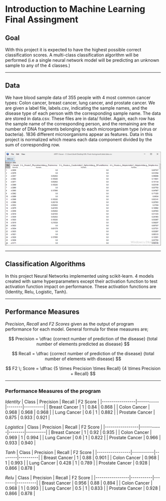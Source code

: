 # Introduction to Machine Learning Final Assingment

## Goal
With this project it is expected to have the highest possible correct classification scores. A multi-class classification algorithm will be performed (i.e a single neural network model will be predicting an unknown sample to any of the 4 classes.)

---

## Data
We have blood sample data of 355 people with 4 most common cancer types: Colon cancer, breast cancer,
lung cancer, and prostate cancer.
We are given a label file, labels.csv, indicating the sample names, and the disease type of each person
with the corresponding sample name. The data are stored in data.csv. These files are in data/ folder. Again, each row has the sample name of the corresponding person, and the remaining are the number of DNA fragments belonging to each microorganism type (virus or bacteria). 1836 different microorganisms appear as features. Data in this project is normalized which means each data component divided by the sum of corresponding row.

![View of the data](img/data-normalized.PNG)

---

## Classification Algorithms
In this project Neural Networks implemented using scikit-learn. 4 models created with same hyperparameters except their activation function to test activation function impact on performance. These activation functions are {Identity, Relu, Logistic, Tanh}.

---

## Performance Measures
*Precision*, *Recall* and *F2 Scores* given as the output of program performance for each model.
General formula for these measures are;

$$
Precision = \dfrac {correct number of prediction of the disease} {total number of elements predicted as disease}
$$

$$
Recall = \dfrac {correct number of prediction of the disease} {total number of elements with disease}
$$

$$
F2 \; Score = \dfrac {5 \times Precision \times Recall} {4 \times Precision + Recall}
$$

---

### Performance Measures of the program
$Identity$
| Class           | Precision | Recall | F2 Score |
|-----------------|-----------|--------|----------|
| Breast Cancer   | 1         | 0.84   | 0.868    |
| Colon Cancer    | 0.968     | 0.968  | 0.968    |
| Lung Cancer     | 0.6       | 1      | 0.882    |
| Prostate Cancer | 0.875     | 0.933  | 0.921    |

$Logistics$
| Class           | Precision | Recall | F2 Score |
|-----------------|-----------|--------|----------|
| Breast Cancer   | 1         | 0.92   | 0.935    |
| Colon Cancer    | 0.969     | 1      | 0.994    |
| Lung Cancer     | 0.6       | 1      | 0.822    |
| Prostate Cancer | 0.966     | 0.933  | 0.940    |

$Tanh$
| Class           | Precision | Recall | F2 Score |
|-----------------|-----------|--------|----------|
| Breast Cancer   | 1         | 0.88   | 0.901    |
| Colon Cancer    | 0.968     | 1      | 0.993    |
| Lung Cancer     | 0.428     | 1      | 0.789    |
| Prostate Cancer | 0.928     | 0.866  | 0.878    |

$Relu$
| Class           | Precision | Recall | F2 Score |
|-----------------|-----------|--------|----------|
| Breast Cancer   | 0.956     | 0.88   | 0.894    |
| Colon Cancer    | 0.968     | 1      | 0.993    |
| Lung Cancer     | 0.5       | 1      | 0.833    |
| Prostate Cancer | 0.928     | 0.866  | 0.878    |